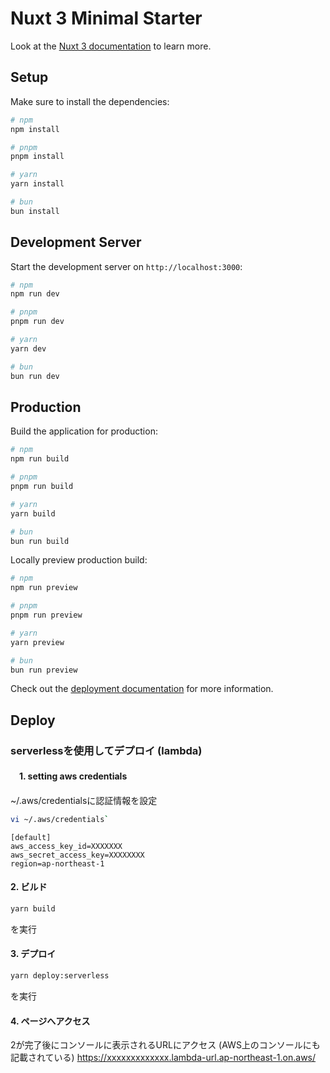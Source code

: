 # Nuxt 3 Minimal Starter

Look at the [Nuxt 3 documentation](https://nuxt.com/docs/getting-started/introduction) to learn more.

## Setup

Make sure to install the dependencies:

```bash
# npm
npm install

# pnpm
pnpm install

# yarn
yarn install

# bun
bun install
```

## Development Server

Start the development server on `http://localhost:3000`:

```bash
# npm
npm run dev

# pnpm
pnpm run dev

# yarn
yarn dev

# bun
bun run dev
```

## Production

Build the application for production:

```bash
# npm
npm run build

# pnpm
pnpm run build

# yarn
yarn build

# bun
bun run build
```

Locally preview production build:

```bash
# npm
npm run preview

# pnpm
pnpm run preview

# yarn
yarn preview

# bun
bun run preview
```

Check out the [deployment documentation](https://nuxt.com/docs/getting-started/deployment) for more information.

## Deploy
### serverlessを使用してデプロイ (lambda)

#### 　1. setting aws credentials

~/.aws/credentialsに認証情報を設定

```sh
vi ~/.aws/credentials`
```

```vi
[default]
aws_access_key_id=XXXXXXX
aws_secret_access_key=XXXXXXXX
region=ap-northeast-1
```

#### 2. ビルド

```sh
yarn build
```
を実行

#### 3. デプロイ

```sh
yarn deploy:serverless
```

を実行

#### 4. ページへアクセス

2が完了後にコンソールに表示されるURLにアクセス (AWS上のコンソールにも記載されている)
https://xxxxxxxxxxxxx.lambda-url.ap-northeast-1.on.aws/

